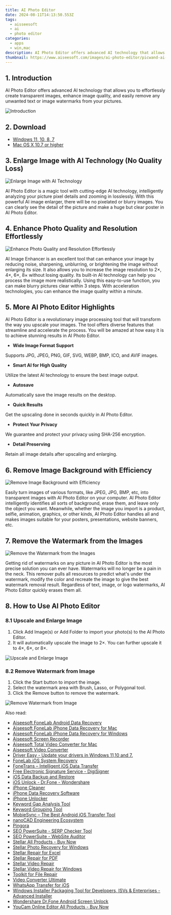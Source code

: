 ```yaml
---
title: AI Photo Editor
date: 2024-08-11T14:13:50.553Z
tags: 
  - aisseesoft
  - ai
  - photo editor
categories: 
  - apps
  - win,mac
description: AI Photo Editor offers advanced AI technology that allows you to effortlessly create transparent images, enhance image quality, and easily remove any unwanted text or image watermarks from your pictures.
thumbnail: https://www.aiseesoft.com/images/ai-photo-editor/picwand-ai-photo-editor.png
---
```


## 1. Introduction

AI Photo Editor offers advanced AI technology that allows you to effortlessly create transparent images, enhance image quality, and easily remove any unwanted text or image watermarks from your pictures.

![Introduction](https://www.aiseesoft.com/images/ai-photo-editor/picwand-ai-photo-editor.png)

## 2. Download

- [Windows 11, 10, 8, 7](https://secure.2checkout.com/order/checkout.php?PRODS=41018451&QTY=1&AFFILIATE=108875&CART=1)
- [Mac OS X 10.7 or higher](https://secure.2checkout.com/order/checkout.php?PRODS=41018451&QTY=1&AFFILIATE=108875&CART=1)

## 3. Enlarge Image with AI Technology (No Quality Loss)

![Enlarge Image with AI Technology](https://www.aiseesoft.com/images/ai-photo-editor/enlarge-picture-losslessly.jpg)

AI Photo Editor is a magic tool with cutting-edge AI technology, intelligently analyzing your picture pixel details and zooming in losslessly. With this powerful AI image enlarger, there will be no pixelated or blurry images. You can clearly see the detail of the picture and make a huge but clear poster in AI Photo Editor.

## 4. Enhance Photo Quality and Resolution Effortlessly

![Enhance Photo Quality and Resolution Effortlessly](https://www.aiseesoft.com/images/ai-photo-editor/enhance-photo-blurry.png)

AI Image Enhancer is an excellent tool that can enhance your image by reducing noise, sharpening, unblurring, or brightening the image without enlarging its size. It also allows you to increase the image resolution to 2×, 4×, 6×, 8× without losing quality. Its built-in AI technology can help you process the image more realistically. Using this easy-to-use function, you can make blurry pictures clear within 3 steps. With acceleration technologies, you can enhance the image quality within a minute.

## 5. More AI Photo Editor Highlights

AI Photo Editor is a revolutionary image processing tool that will transform the way you upscale your images. The tool offers diverse features that streamline and accelerate the process. You will be amazed at how easy it is to achieve stunning results in AI Photo Editor.

- **Wide Image Format Support**

Supports JPG, JPEG, PNG, GIF, SVG, WEBP, BMP, ICO, and AVIF images.

- **Smart AI for High Quality**

Utilize the latest AI technology to ensure the best image output.

- **Autosave**

Automatically save the image results on the desktop.

- **Quick Results**

Get the upscaling done in seconds quickly in AI Photo Editor.

- **Protect Your Privacy**

We guarantee and protect your privacy using SHA-256 encryption.

- **Detail Preserving**

Retain all image details after upscaling and enlarging.

## 6. Remove Image Background with Efficiency

![Remove Image Background with Efficiency](https://www.aiseesoft.com/images/ai-photo-editor/remove-background-of-images.png)

Easily turn images of various formats, like JPEG, JPG, BMP, etc, into transparent images with AI Photo Editor on your computer. AI Photo Editor intelligently identifies all sorts of background, erase them, and leave only the object you want. Meanwhile, whether the image you import is a product, selfie, animation, graphics, or other kinds, AI Photo Editor handles all and makes images suitable for your posters, presentations, website banners, etc.

## 7. Remove the Watermark from the Images

![Remove the Watermark from the Images](https://www.aiseesoft.com/images/ai-photo-editor/erase-image-watermark.png)

Getting rid of watermarks on any picture in AI Photo Editor is the most precise solution you can ever have. Watermarks will no longer be a pain in the neck. This remover pulls all resources to predict what's under the watermark, modify the color and recreate the image to give the best watermark removal result. Regardless of text, image, or logo watermarks, AI Photo Editor quickly erases them all.

## 8. How to Use AI Photo Editor

### 8.1 Upscale and Enlarge Image

1. Click Add Image(s) or Add Folder to import your photo(s) to the AI Photo Editor.
2. It will automatically upscale the image to 2×. You can further upscale it to 4×, 6×, or 8×.

![Upscale and Enlarge Image](https://www.aiseesoft.com/images/ai-photo-editor/save-upscaled-image.jpg)

### 8.2 Remove Watermark from Image

1. Click the Start button to import the image.
2. Select the watermark area with Brush, Lasso, or Polygonal tool.
3. Click the Remove button to remove the watermark.

![Remove Watermark from Image](https://www.aiseesoft.com/images/ai-photo-editor/remove-watermark.jpg)


<span class="atpl-alsoreadstyle">Also read:</span>
<div><ul>
<li><a href="https://tools.techidaily.com/aiseesoft-android-data-recovery/"><u>Aiseesoft FoneLab Android Data Recovery</u></a></li>
<li><a href="https://tools.techidaily.com/aiseesoft-iphone-data-recovery-for-mac/"><u>Aiseesoft FoneLab iPhone Data Recovery for Mac</u></a></li>
<li><a href="https://tools.techidaily.com/aiseesoft-iphone-data-recovery-for-win/"><u>Aiseesoft FoneLab iPhone Data Recovery for Windows</u></a></li>
<li><a href="https://tools.techidaily.com/aiseesoft/screen-recorder/"><u>Aiseesoft Screen Recorder</u></a></li>
<li><a href="https://tools.techidaily.com/aiseesoft-total-video-converter-for-mac/"><u>Aiseesoft Total Video Converter for Mac</u></a></li>
<li><a href="https://tools.techidaily.com/aiseesoft-total-video-converter/"><u>Aiseesoft Video Converter</u></a></li>
<li><a href="https://tools.techidaily.com/drivereasy/download/"><u>Driver Easy - Update your drivers in Windows 11,10 and 7.</u></a></li>
<li><a href="https://tools.techidaily.com/aiseesoft/ios-system-recovery/"><u>FoneLab iOS System Recovery</u></a></li>
<li><a href="https://tools.techidaily.com/aiseesoft/ios-transfer/"><u>FoneTrans – Intelligent iOS Data Transfer</u></a></li>
<li><a href="https://tools.techidaily.com/digisigner/"><u>Free Electronic Signature Service - DigiSigner</u></a></li>
<li><a href="https://tools.techidaily.com/aiseesoft/ios-data-backup-and-restore/"><u>iOS Data Backup and Restore</u></a></li>
<li><a href="https://tools.techidaily.com/ios-unlock-dr-fone-wondershare/"><u>iOS Unlock - Dr.Fone - Wondershare</u></a></li>
<li><a href="https://tools.techidaily.com/aiseesoft/iphone-cleaner/"><u>iPhone Cleaner</u></a></li>
<li><a href="https://tools.techidaily.com/stellardata-recovery/data-recovery-ios/"><u>iPhone Data Recovery Software</u></a></li>
<li><a href="https://tools.techidaily.com/aiseesoft/iphone-unlocker/"><u>iPhone Unlocker</u></a></li>
<li><a href="https://tools.techidaily.com/link-assistant/keyword-research/keyword-gap/"><u>Keyword Gap Analysis Tool</u></a></li>
<li><a href="https://tools.techidaily.com/link-assistant/keyword-research/keyword-grouper/"><u>Keyword Grouping Tool</u></a></li>
<li><a href="https://tools.techidaily.com/aiseesoft/mobiesync/"><u>MobieSync – The Best Android iOS Transfer Tool</u></a></li>
<li><a href="https://tools.techidaily.com/nanocad/"><u>nanoCAD Engineering Ecosystem</u></a></li>
<li><a href="https://tools.techidaily.com/github/cloudflare-pingora/"><u>Pingora</u></a></li>
<li><a href="https://tools.techidaily.com/link-assistant-rank-tracker-serp-analysis/"><u>SEO PowerSuite - SERP Checker Tool</u></a></li>
<li><a href="https://tools.techidaily.com/link-assistant-website-auditor/"><u>SEO PowerSuite - WebSite Auditor</u></a></li>
<li><a href="https://tools.techidaily.com/stellardata-recovery/buy-now/"><u>Stellar All Products - Buy Now</u></a></li>
<li><a href="https://tools.techidaily.com/stellar-photo-recovery-for-win/"><u>Stellar Photo Recovery for Windows</u></a></li>
<li><a href="https://tools.techidaily.com/stellardata-recovery/repaire-for-excel/"><u>Stellar Repair for Excel</u></a></li>
<li><a href="https://tools.techidaily.com/stellardata-recovery/repair-for-pdf/"><u>Stellar Repair for PDF</u></a></li>
<li><a href="https://tools.techidaily.com/stellar-video-repair/"><u>Stellar Video Repair</u></a></li>
<li><a href="https://tools.techidaily.com/stellar-video-repair-for-win/"><u>Stellar Video Repair for Windows</u></a></li>
<li><a href="https://tools.techidaily.com/stellardata-recovery/file-repair-toolkit/"><u>Toolkit for File Repair</u></a></li>
<li><a href="https://tools.techidaily.com/aiseesoft/video-converter-ultimate/"><u>Video Converter Ultimate</u></a></li>
<li><a href="https://tools.techidaily.com/aiseesoft/whatsapp-transfer-for-ios/"><u>WhatsApp Transfer for iOS</u></a></li>
<li><a href="https://tools.techidaily.com/advancedinstaller/"><u>Windows Installer Packaging Tool for Developers, ISVs & Enterprises - Advanced Installer</u></a></li>
<li><a href="https://tools.techidaily.com/wondershare-dr-fone-unlock-android-screen/"><u>Wondershare Dr.Fone Android Screen Unlock</u></a></li>
<li><a href="https://tools.techidaily.com/youcam-online-editor/buy-now/"><u>YouCam Online Editor All Products - Buy Now</u></a></li>
</ul></div>

<ins class="adsbygoogle"
      style="display:block"
      data-ad-client="ca-pub-7571918770474297"
      data-ad-slot="8358498916"
      data-ad-format="auto"
      data-full-width-responsive="true"></ins>